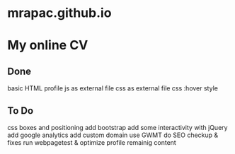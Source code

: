 # mrapac.github.io


My online CV
============


Done
----
basic HTML profile
js as external file
css as external file
css :hover style



To Do
-----
css boxes and positioning 
add bootstrap 
add some interactivity with jQuery 
add google analytics
add custom domain
use GWMT
do SEO checkup & fixes 
run webpagetest & optimize 
profile remainig content
